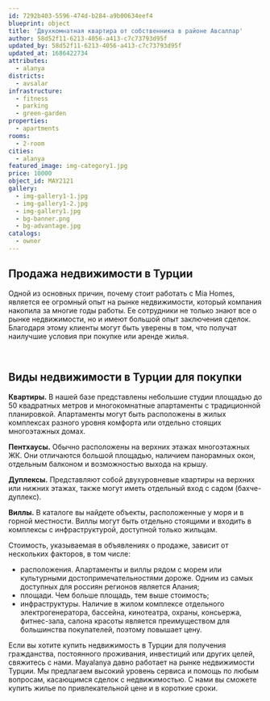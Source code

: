 ```yaml
---
id: 7292b403-5596-474d-b284-a9b00634eef4
blueprint: object
title: 'Двухкомнатная квартира от собственника в районе Авсаллар'
author: 58d52f11-6213-4056-a413-c7c73793d95f
updated_by: 58d52f11-6213-4056-a413-c7c73793d95f
updated_at: 1686422734
attributes:
  - alanya
districts:
  - avsalar
infrastructure:
  - fitness
  - parking
  - green-garden
properties:
  - apartments
rooms:
  - 2-room
cities:
  - alanya
featured_image: img-category1.jpg
price: 10000
object_id: MAY2121
gallery:
  - img-gallery1-1.jpg
  - img-gallery1-2.jpg
  - img-gallery1.jpg
  - bg-banner.png
  - bg-advantage.jpg
catalogs:
  - owner
---
```

<h2>Продажа недвижимости в Турции</h2>
          <p>Одной из основных причин, почему стоит работать с Mia Homes, является ее огромный опыт на рынке
            недвижимости, который компания накопила за многие годы работы. Ее сотрудники не только знают все о рынке
            недвижимости, но и имеют большой опыт заключения сделок. Благодаря этому клиенты могут быть уверены в том,
            что получат наилучшие условия при покупке или аренде жилья.</p><br>
          <h2>Виды недвижимости в Турции для покупки</h2>
          <p> <strong>Квартиры.</strong>
            В нашей базе представлены небольшие студии площадью до 50 квадратных метров и многокомнатные апартаменты с
            традиционной планировкой. Апартаменты могут быть расположены в жилых комплексах разного уровня комфорта или
            отдельно стоящих многоэтажных домах.
          </p>
          <p><strong>Пентхаусы.</strong>
            Обычно расположены на верхних этажах многоэтажных ЖК. Они отличаются большой площадью, наличием панорамных
            окон, отдельным балконом и возможностью выхода на крышу.
          </p>
          <p><strong>Дуплексы.</strong>
            Представляют собой двухуровневые квартиры на верхних или нижних этажах, также могут иметь отдельный вход с
            садом (бахче-дуплекс).
          </p>
          <p> <strong>Виллы.</strong>
            В каталоге вы найдете объекты, расположенные у моря и в горной местности. Виллы могут быть отдельно стоящими
            и входить в комплексы с инфраструктурой, доступной только жильцам.
          </p>
          <p>Стоимость, указываемая в объявлениях о продаже, зависит от нескольких факторов, в том числе:</p>
          <ul>
            <li>расположения. Апартаменты и виллы рядом с морем или культурными достопримечательностями дороже. Одним из
              самых доступных для россиян регионов является Алания;</li>
            <li>площади. Чем больше площадь, тем выше стоимость;</li>
            <li>инфраструктуры. Наличие в жилом комплексе отдельного электрогенератора, бассейна, кинотеатра, охраны,
              консьержа, фитнес-зала, салона красоты является преимуществом для большинства покупателей, поэтому
              повышает цену.</li>
          </ul>
          <p>Если вы хотите купить недвижимость в Турции для получения гражданства, постоянного проживания, инвестиций
            или других целей, свяжитесь с нами. Mayalanya давно работает на рынке недвижимости Турции. Мы предлагаем
            высокий уровень сервиса и помощь по любым вопросам, касающимся сделок с недвижимостью. С нами вы сможете
            купить жилье по привлекательной цене и в короткие сроки.</p>
